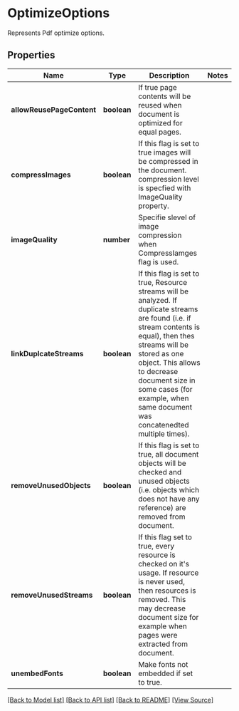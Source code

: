 # OptimizeOptions
Represents Pdf optimize options.

## Properties
Name | Type | Description | Notes
------------ | ------------- | ------------- | -------------
**allowReusePageContent** | **boolean** | If true page contents will be reused when document is optimized for equal pages. | 
**compressImages** | **boolean** | If this flag is set to true images will be compressed in the document. compression level is specfied with ImageQuality property. | 
**imageQuality** | **number** | Specifie slevel of image compression when CompressIamges flag is used. | 
**linkDuplcateStreams** | **boolean** | If this flag is set to true, Resource streams will be analyzed. If duplicate streams are found (i.e. if stream contents is equal), then thes streams will be stored as one object. This allows to decrease document size in some cases (for example, when same document was concatenedted multiple times). | 
**removeUnusedObjects** | **boolean** | If this flag is set to true, all document objects will be checked and unused objects (i.e. objects which does not have any reference) are removed from document. | 
**removeUnusedStreams** | **boolean** | If this flag set to true, every resource is checked on it's usage. If resource is never used, then resources is removed. This may decrease document size for example when pages were extracted from document.  | 
**unembedFonts** | **boolean** | Make fonts not embedded if set to true.  | 

[[Back to Model list]](../README.md#documentation-for-models) [[Back to API list]](../README.md#documentation-for-api-endpoints) [[Back to README]](../README.md) [[View Source]](../src/models/optimizeOptions.ts)

